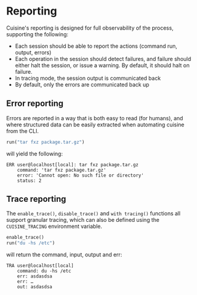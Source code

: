 # Reporting

Cuisine's reporting is designed for full observability of the process, supporting
the following:

- Each session should be able to report the actions (command run, output, errors)
- Each operation in the session should detect failures, and failure should either
  halt the session, or issue a warning. By default, it should halt on failure.
- In tracing mode, the session output is communicated back
- By default, only the errors are communicated back up


## Error reporting

Errors are reported in a way that is both easy to read (for humans), and
where structured data can be easily extracted when automating cuisine from
the CLI.

```python
run("tar fxz package.tar.gz")
```

will yield the following:

```
ERR user@localhost[local]: tar fxz package.tar.gz
    command: 'tar fxz package.tar.gz'
    error: 'Cannot open: No such file or directory'
    status: 2
```


## Trace reporting

The `enable_trace()`,  `disable_trace()` and `with tracing()` functions all
support granular tracing, which can also be defined using the `CUISINE_TRACING`
environment variable.

```python
enable_trace()
run("du -hs /etc")
```

will return the command, input, output and err:

```
TRA user@localhost[local]
    command: du -hs /etc
    err: asdasdsa
    err: …
    out: asdasdsa
```
